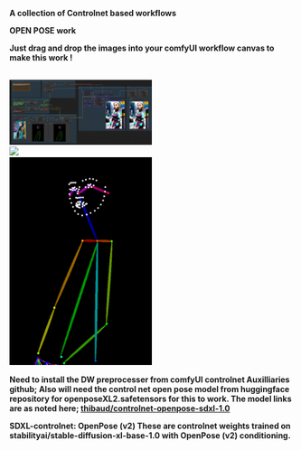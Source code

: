 <b> A collection of Controlnet based workflows 
 
<b> OPEN POSE work

<b> Just drag and drop the images into your comfyUI workflow canvas to make this work !

<br>
<img src = "Jags_DWopenposeHztl_experiments003.png" width = "50%">
<br>

<img src = "openP_up00_00002_.png" width = "50%">
<br>

<img src = "DWPose00__00001_.png" width = "50%">
<br>

Need to install the DW preprocesser from comfyUI controlnet Auxilliaries github;
Also will need the control net open pose model from huggingface repository for openposeXL2.safetensors for this to work.
The model links are as noted here;
<a href="https://huggingface.co/thibaud/controlnet-openpose-sdxl-1.0"> thibaud/controlnet-openpose-sdxl-1.0 </a>

SDXL-controlnet: OpenPose (v2)
These are controlnet weights trained on stabilityai/stable-diffusion-xl-base-1.0 with OpenPose (v2) conditioning. 
